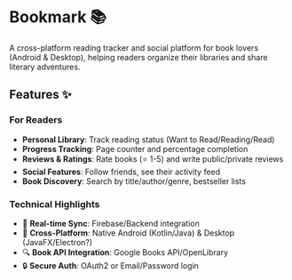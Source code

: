# Bookmark 📚

A cross-platform reading tracker and social platform for book lovers (Android & Desktop), helping readers organize their libraries and share literary adventures.



## Features ✨

### For Readers
- **Personal Library**: Track reading status (Want to Read/Reading/Read)
- **Progress Tracking**: Page counter and percentage completion
- **Reviews & Ratings**: Rate books (⭐ 1-5) and write public/private reviews
- **Social Features**: Follow friends, see their activity feed
- **Book Discovery**: Search by title/author/genre, bestseller lists

### Technical Highlights
- 🔄 **Real-time Sync**: Firebase/Backend integration
- 📱 **Cross-Platform**: Native Android (Kotlin/Java) & Desktop (JavaFX/Electron?)
- 🔍 **Book API Integration**: Google Books API/OpenLibrary
- 🔒 **Secure Auth**: OAuth2 or Email/Password login

